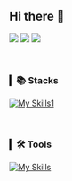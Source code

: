 ## Hi there 👋

<a href="https://velog.io/@jay-onee/posts"><img src="https://img.shields.io/badge/Velog-11B48A?style=for-the-badge&logo=Vimeo&logoColor=white&link=https://velog.io/@jay-onee/posts"/></a>
<a href="https://www.linkedin.com/in/jayone0908/"><img src="http://img.shields.io/badge/LinkedIn-0072b1?style=for-the-badge&logo=Linkedin&logoColor=white&link=https://www.linkedin.com/in/jayone0908/"/></a>
<a href="mailto:wodnjs4098@gmail.com"><img src="https://img.shields.io/badge/Gmail-d14836?style=for-the-badge&logo=Gmail&logoColor=white&link=wodnjs4098@gmail.com"/></a>

<br>


### ▎📚 Stacks

[![My Skills1](https://skillicons.dev/icons?i=py,c,html,js,css,mysql,pytorch,react,ros)](https://skillicons.dev)

<br>

### ▎🛠 Tools

[![My Skills](https://skillicons.dev/icons?i=github,git,figma,postman,anaconda,linux,ubuntu,docker)](https://skillicons.dev)

<br>
